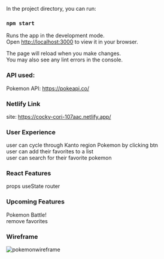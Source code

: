 

In the project directory, you can run:

### `npm start`

Runs the app in the development mode.\
Open [http://localhost:3000](http://localhost:3000) to view it in your browser.

The page will reload when you make changes.\
You may also see any lint errors in the console.
### API used:
Pokemon API: https://pokeapi.co/
### Netlify Link
site: https://cocky-cori-107aac.netlify.app/

### User Experience
user can cycle through Kanto region Pokemon by clicking btn<br/>
user can add their favorites to a list<br/>
user can search for their favorite pokemon<br>

### React Features
 
 props
 useState
 router

 ### Upcoming Features

Pokemon Battle! <br>
remove favorites<br>


### Wireframe

![pokemonwireframe](https://user-images.githubusercontent.com/94885352/156048344-dbf8e608-087d-4fb1-bbdb-d0f0d6cfef61.jpg)
